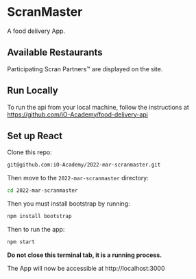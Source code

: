 # ScranMaster
 A food delivery App.

## Available Restaurants
Participating Scran Partners™ are displayed on the site.

## Run Locally
To run the api from your local machine, follow the instructions at https://github.com/iO-Academy/food-delivery-api

## Set up React
Clone this repo:

```bash
git@github.com:iO-Academy/2022-mar-scranmaster.git
```

Then move to the `2022-mar-scranmaster` directory:

```bash
cd 2022-mar-scranmaster
```

Then you must install bootstrap by running:

```bash
npm install bootstrap
```

Then to run the app:

```bash
npm start
```

**Do not close this terminal tab, it is a running process.**

The App will now be accessible at http://localhost:3000
